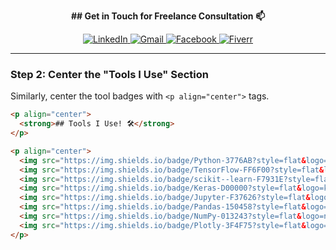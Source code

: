 <p align="center">
  <strong>## Get in Touch for Freelance Consultation 📫</strong>
</p>

<p align="center">
  <a href="https://www.linkedin.com/in/maryam-s-a40035248">
    <img src="https://img.shields.io/badge/LinkedIn-Maryam%20Sana-blue?style=flat&logo=linkedin&logoColor=white" alt="LinkedIn">
  </a>
  <a href="mailto:maryamsana411@gmail.com">
    <img src="https://img.shields.io/badge/Gmail-maryamsana411@gmail.com-red?style=flat&logo=gmail&logoColor=white" alt="Gmail">
  </a>
  <a href="https://facebook.com/your-facebook">
    <img src="https://img.shields.io/badge/Facebook-YourFacebookPage-green?style=flat&logo=facebook&logoColor=white" alt="Facebook">
  </a>
  <a href="https://www.fiverr.com/your-fiverr-username">
    <img src="https://img.shields.io/badge/Fiverr-YourFiverrUsername-1DBF73?style=flat&logo=fiverr&logoColor=white" alt="Fiverr">
  </a>
</p>

---

### Step 2: Center the "Tools I Use" Section

Similarly, center the tool badges with `<p align="center">` tags.

```markdown
<p align="center">
  <strong>## Tools I Use! 🛠️</strong>
</p>

<p align="center">
  <img src="https://img.shields.io/badge/Python-3776AB?style=flat&logo=python&logoColor=white" alt="Python">
  <img src="https://img.shields.io/badge/TensorFlow-FF6F00?style=flat&logo=tensorflow&logoColor=white" alt="TensorFlow">
  <img src="https://img.shields.io/badge/scikit--learn-F7931E?style=flat&logo=scikit-learn&logoColor=white" alt="scikit-learn">
  <img src="https://img.shields.io/badge/Keras-D00000?style=flat&logo=keras&logoColor=white" alt="Keras">
  <img src="https://img.shields.io/badge/Jupyter-F37626?style=flat&logo=jupyter&logoColor=white" alt="Jupyter">
  <img src="https://img.shields.io/badge/Pandas-150458?style=flat&logo=pandas&logoColor=white" alt="Pandas">
  <img src="https://img.shields.io/badge/NumPy-013243?style=flat&logo=numpy&logoColor=white" alt="NumPy">
  <img src="https://img.shields.io/badge/Plotly-3F4F75?style=flat&logo=plotly&logoColor=white" alt="Plotly">
</p>
